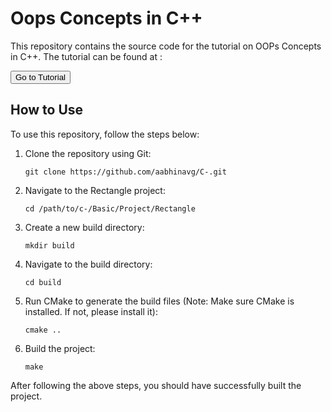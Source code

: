 
  </head>
  <body>
    <h1>Oops Concepts in C++</h1>
    <p>This repository contains the source code for the tutorial on OOPs Concepts in C++. 
      The tutorial can be found at :</p>
  <button onclick='https://escalate.liveblog365.com/2023/05/13/oops-concepts-in-c/'>Go to Tutorial</button>
    <h2>How to Use</h2>
    <p>To use this repository, follow the steps below:</p>
    <ol>
      <li>Clone the repository using Git:</li>
      <pre><code>git clone https://github.com/aabhinavg/C-.git</code></pre>
      <li>Navigate to the Rectangle project:</li>
      <pre><code>cd /path/to/c-/Basic/Project/Rectangle</code></pre>
      <li>Create a new build directory:</li>
      <pre><code>mkdir build</code></pre>
      <li>Navigate to the build directory:</li>
      <pre><code>cd build</code></pre>
      <li>Run CMake to generate the build files (Note: Make sure CMake is installed. If not, please install it):</li>
      <pre><code>cmake ..</code></pre>
      <li>Build the project:</li>
      <pre><code>make</code></pre>
    </ol>
    <p>After following the above steps, you should have successfully built the project.</p>
  </body>
</html>
